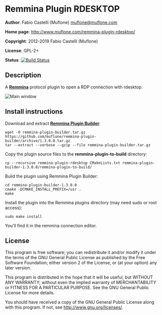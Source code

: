 # Remmina Plugin RDESKTOP

**Author**: Fabio Castelli (Muflone) <muflone@muflone.com>

**Home page**: http://www.muflone.com/remmina-plugin-rdesktop/

**Copyright**: 2012-2019 Fabio Castelli (Muflone)

**License**: GPL-2+

**Status**: [![Build Status](https://travis-ci.org/muflone/remmina-plugin-rdesktop.svg?branch=master)](https://travis-ci.org/muflone/remmina-plugin-rdesktop)

## Description

A [**Remmina**](https://github.com/freerdp/remmina) protocol plugin to open a
RDP connection with rdesktop.

![Main window](http://www.muflone.com/resources/remmina-plugin-rdesktop/archive/latest/english/general.png)

## Install instructions

Download and extract [**Remmina Plugin Builder**](https://github.com/muflone/remmina-plugin-builder/releases/):

    wget -O remmina-plugin-builder.tar.gz https://github.com/muflone/remmina-plugin-builder/archive/1.3.0.0.tar.gz
    tar --extract --verbose --gzip --file remmina-plugin-builder.tar.gz
  
Copy the plugin source files to the **remmina-plugin-to-build** directory:

    cp --recursive remmina-plugin-rdesktop CMakeLists.txt remmina-plugin-builder-1.3.0.0/remmina-plugin-to-build/

Build the plugin using Remmina Plugin Builder:

    cd remmina-plugin-builder-1.3.0.0
    cmake -DCMAKE_INSTALL_PREFIX=/usr .
    make
  
Install the plugin into the Remmina plugins directory (may need sudo or root
access):

    sudo make install

You'll find it in the remmina connection editor.

## License

This program is free software; you can redistribute it and/or modify
it under the terms of the GNU General Public License as published by
the Free Software Foundation; either version 2 of the License, or
(at your option) any later version.

This program is distributed in the hope that it will be useful, but WITHOUT
ANY WARRANTY; without even the implied warranty of MERCHANTABILITY or
FITNESS FOR A PARTICULAR PURPOSE.  See the GNU General Public License for
more details.

You should have received a copy of the GNU General Public License
along with this program.  If not, see <http://www.gnu.org/licenses/>.
